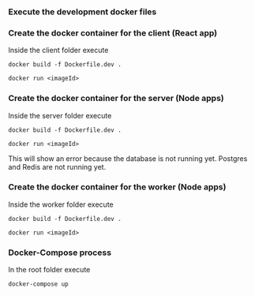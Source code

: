 ### Execute the development docker files
### Create the docker container for the client (React app)

Inside the client folder execute

```
docker build -f Dockerfile.dev .
```
```
docker run <imageId>
```

### Create the docker container for the server (Node apps)

Inside the server folder execute

```
docker build -f Dockerfile.dev .
```
```
docker run <imageId>
```

This will show an error because the database is not running yet.
Postgres and Redis are not running yet.

### Create the docker container for the worker (Node apps)

Inside the worker folder execute

```
docker build -f Dockerfile.dev .
```
```
docker run <imageId>
```

### Docker-Compose process

In the root folder execute

```
docker-compose up
```